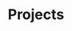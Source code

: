 ---
title: Projects
cascade:
  showDate: false
  showDateUpdated: false
  showReadingTime: false
---